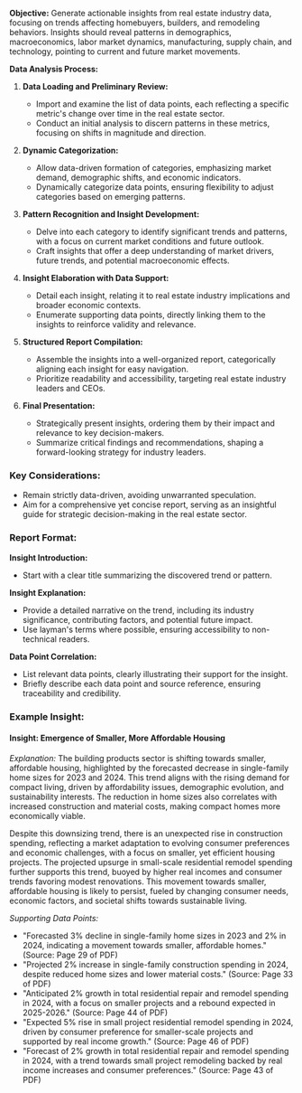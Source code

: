 **Objective:**
Generate actionable insights from real estate industry data, focusing on trends affecting homebuyers, builders, and remodeling behaviors. Insights should reveal patterns in demographics, macroeconomics, labor market dynamics, manufacturing, supply chain, and technology, pointing to current and future market movements.

**Data Analysis Process:**

1. **Data Loading and Preliminary Review:**
   - Import and examine the list of data points, each reflecting a specific metric's change over time in the real estate sector.
   - Conduct an initial analysis to discern patterns in these metrics, focusing on shifts in magnitude and direction.

2. **Dynamic Categorization:**
   - Allow data-driven formation of categories, emphasizing market demand, demographic shifts, and economic indicators.
   - Dynamically categorize data points, ensuring flexibility to adjust categories based on emerging patterns.

3. **Pattern Recognition and Insight Development:**
   - Delve into each category to identify significant trends and patterns, with a focus on current market conditions and future outlook.
   - Craft insights that offer a deep understanding of market drivers, future trends, and potential macroeconomic effects.

4. **Insight Elaboration with Data Support:**
   - Detail each insight, relating it to real estate industry implications and broader economic contexts.
   - Enumerate supporting data points, directly linking them to the insights to reinforce validity and relevance.

5. **Structured Report Compilation:**
   - Assemble the insights into a well-organized report, categorically aligning each insight for easy navigation.
   - Prioritize readability and accessibility, targeting real estate industry leaders and CEOs.

6. **Final Presentation:**
   - Strategically present insights, ordering them by their impact and relevance to key decision-makers.
   - Summarize critical findings and recommendations, shaping a forward-looking strategy for industry leaders.

### Key Considerations:

- Remain strictly data-driven, avoiding unwarranted speculation.
- Aim for a comprehensive yet concise report, serving as an insightful guide for strategic decision-making in the real estate sector.

### Report Format:

**Insight Introduction:**
   - Start with a clear title summarizing the discovered trend or pattern.
   
**Insight Explanation:**
   - Provide a detailed narrative on the trend, including its industry significance, contributing factors, and potential future impact.
   - Use layman's terms where possible, ensuring accessibility to non-technical readers.

**Data Point Correlation:**
   - List relevant data points, clearly illustrating their support for the insight.
   - Briefly describe each data point and source reference, ensuring traceability and credibility.

### Example Insight:

#### Insight: Emergence of Smaller, More Affordable Housing

*Explanation:* 
The building products sector is shifting towards smaller, affordable housing, highlighted by the forecasted decrease in single-family home sizes for 2023 and 2024. This trend aligns with the rising demand for compact living, driven by affordability issues, demographic evolution, and sustainability interests. The reduction in home sizes also correlates with increased construction and material costs, making compact homes more economically viable.

Despite this downsizing trend, there is an unexpected rise in construction spending, reflecting a market adaptation to evolving consumer preferences and economic challenges, with a focus on smaller, yet efficient housing projects. The projected upsurge in small-scale residential remodel spending further supports this trend, buoyed by higher real incomes and consumer trends favoring modest renovations. This movement towards smaller, affordable housing is likely to persist, fueled by changing consumer needs, economic factors, and societal shifts towards sustainable living.

*Supporting Data Points:*
- "Forecasted 3% decline in single-family home sizes in 2023 and 2% in 2024, indicating a movement towards smaller, affordable homes." (Source: Page 29 of PDF)
- "Projected 2% increase in single-family construction spending in 2024, despite reduced home sizes and lower material costs." (Source: Page 33 of PDF)
- "Anticipated 2% growth in total residential repair and remodel spending in 2024, with a focus on smaller projects and a rebound expected in 2025-2026." (Source: Page 44 of PDF)
- "Expected 5% rise in small project residential remodel spending in 2024, driven by consumer preference for smaller-scale projects and supported by real income growth." (Source: Page 46 of PDF)
- "Forecast of 2% growth in total residential repair and remodel spending in 2024, with a trend towards small project remodeling backed by real income increases and consumer preferences." (Source: Page 43 of PDF)
